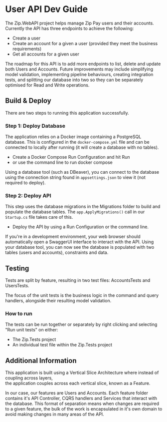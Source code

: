 # User API Dev Guide
The Zip.WebAPI project helps manage Zip Pay users and their accounts. 
Currently the API has three endpoints to achieve the following:
- Create a user
- Create an account for a given a user (provided they meet the business requirements)
- Get all accounts for a given user

The roadmap for this API is to add more endpoints to list, delete and update both Users and Accounts.
Future improvements may include simplifying model validation, implementing pipeline behaviours, creating integration 
tests, and splitting our database into two so they can be separately optimised for Read and Write operations.

## Build & Deploy
There are two steps to running this application successfully.

### Step 1: Deploy Database
The application relies on a Docker image containing a PostgreSQL database. This is configured in the 
`docker-compose.yml` file and can be connected to locally after running (it will create a database with no tables).

- Create a Docker Compose Run Configuration and hit Run
- or use the command line to run docker compose

Using a database tool (such as DBeaver), you can connect to the 
database using the connection string found in `appsettings.json` to view it (not required to deploy).

### Step 2: Deploy API
This step uses the database migrations in the Migrations folder to build and populate the database tables. 
The `app.ApplyMigrations()` call in our `Startup.cs` file takes care of this.

- Deploy the API by using a Run Configuration or the command line.

If you're in a development environment, your web browser should automatically open a SwaggerUI interface to interact 
with the API. Using your database tool, you can now see the database is populated with two tables (users and accounts), 
constraints and data.

## Testing
Tests are split by feature, resulting in two test files: AccountsTests and UsersTests.

The focus of the unit tests is the business logic in the command and query handlers, alongside their resulting model 
validation. 

### How to run
The tests can be run together or separately by right clicking and selecting "Run unit tests" on either:
- The Zip.Tests project
- An individual test file within the Zip.Tests project

## Additional Information
This application is built using a Vertical Slice Architecture where instead of coupling across layers,  
the application couples across each vertical slice, known as a Feature. 

In our case, our features are Users and Accounts. Each feature folder contains it's API Controller, CQRS handlers and 
Services that interact with the database.
This format of separation means when changes are required to a given feature, the bulk of the work is encapsulated in 
it's own domain to avoid making changes in many areas of the API.